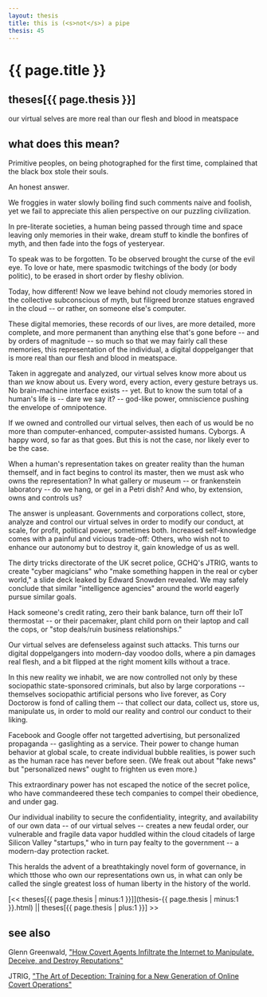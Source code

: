 ```yaml
---
layout: thesis
title: this is (<s>not</s>) a pipe
thesis: 45
---
```


<h1 id="html">{{ page.title }}</h1>

<h2 id="html">theses[{{ page.thesis }}]</h2>

our virtual selves are more real than our flesh and blood in meatspace

<h2 id="html">what does this mean?</h2>

Primitive peoples, on being photographed for the first time, complained that the black box stole their souls.

An honest answer.

We froggies in water slowly boiling find such comments naive and foolish, yet we fail to appreciate this alien perspective on our puzzling civilization.

In pre-literate societies, a human being passed through time and space leaving only memories in their wake, dream stuff to kindle the bonfires of myth, and then fade into the fogs of yesteryear.

To speak was to be forgotten. To be observed brought the curse of the evil eye. To love or hate, mere spasmodic twitchings of the body (or body politic), to be erased in short order by fleshy oblivion.

Today, how different! Now we leave behind not cloudy memories stored in the collective subconscious of myth, but filigreed bronze statues engraved in the cloud -- or rather, on someone else's computer.

These digital memories, these records of our lives, are more detailed, more complete, and more permanent than anything else that's gone before -- and by orders of magnitude -- so much so that we may fairly call these memories, this representation of the individual, a digital doppelganger that is more real than our flesh and blood in meatspace.

Taken in aggregate and analyzed, our virtual selves know more about us than *we* know about us. Every word, every action, every gesture betrays us. No brain-machine interface exists -- yet. But to know the sum total of a human's life is -- dare we say it? -- god-like power, omniscience pushing the envelope of omnipotence.

If we owned and controlled our virtual selves, then each of us would be no more than computer-enhanced, computer-assisted humans. Cyborgs. A happy word, so far as that goes. But this is not the case, nor likely ever to be the case.

When a human's representation takes on greater reality than the human themself, and in fact begins to control its master, then we must ask who owns the representation? In what gallery or museum -- or frankenstein laboratory -- do we hang, or gel in a Petri dish? And who, by extension, owns and controls us?

The answer is unpleasant. Governments and corporations collect, store, analyze and control our virtual selves in order to modify our conduct, at scale, for profit, political power, sometimes both. Increased self-knowledge comes with a painful and vicious trade-off: Others, who wish not to enhance our autonomy but to destroy it, gain knowledge of us as well.

The dirty tricks directorate of the UK secret police, GCHQ's JTRIG, wants to create "cyber magicians" who "make something happen in the real or cyber world," a slide deck leaked by Edward Snowden revealed. We may safely conclude that similar "intelligence agencies" around the world eagerly pursue similar goals.

Hack someone's credit rating, zero their bank balance, turn off their IoT thermostat -- or their pacemaker, plant child porn on their laptop and call the cops, or "stop deals/ruin business relationships."

Our virtual selves are defenseless against such attacks. This turns our digital doppelgangers into modern-day voodoo dolls, where a pin damages real flesh, and a bit flipped at the right moment kills without a trace.

In this new reality we inhabit, we are now controlled not only by these sociopathic state-sponsored criminals, but also by large corporations -- themselves sociopathic artificial persons who live forever, as Cory Doctorow is fond of calling them -- that collect our data, collect us, store us, manipulate us, in order to mold our reality and control our conduct to their liking.

Facebook and Google offer not targetted advertising, but personalized propaganda -- gaslighting as a service. Their power to change human behavior at global scale, to create individual bubble realities, is power such as the human race has never before seen. (We freak out about "fake news" but "personalized news" ought to frighten us even more.)

This extraordinary power has not escaped the notice of the secret police, who have commandeered these tech companies to compel their obedience, and under gag.

Our individual inability to secure the confidentiality, integrity, and availability of our own data -- of our virtual selves -- creates a new feudal order, our vulnerable and fragile data vapor huddled within the cloud citadels of large Silicon Valley "startups," who in turn pay fealty to the government -- a modern-day protection racket.

This heralds the advent of a breathtakingly novel form of governance, in which tthose who own our representations own us, in what can only be called the single greatest loss of human liberty in the history of the world.


[\<\< theses[{{ page.thesis | minus:1 }}]](thesis-{{ page.thesis | minus:1 }}.html)  ||  theses[{{ page.thesis | plus:1 }}] \>\>

<h2 id="html">see also</h2>

Glenn Greenwald, ["How Covert Agents Infiltrate the Internet to Manipulate, Deceive, and Destroy Reputations"](https://theintercept.com/2014/02/24/jtrig-manipulation/)

JTRIG, ["The Art of Deception: Training for a New Generation of Online Covert Operations"](https://theintercept.com/document/2014/02/24/art-deception-training-new-generation-online-covert-operations/)


